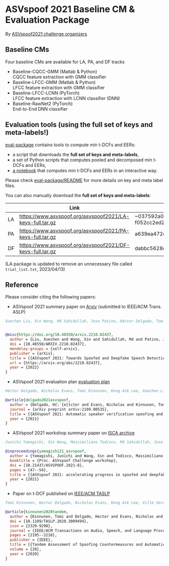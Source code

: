 # ASVspoof 2021 Baseline CM & Evaluation Package

By [ASVspoof2021 challenge organizers](https://www.asvspoof.org/)



## Baseline CMs 

Four baseline CMs are available for LA, PA, and DF tracks

* Baseline-CQCC-GMM (Matlab & Python) <br/> CQCC feature extraction with GMM classifier 
* Baseline-LFCC-GMM (Matlab & Python) <br/> LFCC feature extraction with GMM classifier
* Baseline-LFCC-LCNN (PyTorch) <br/> LFCC feature extraction with LCNN classifier (DNN)
* Baseline-RawNet2 (PyTorch) <br/> End-to-End DNN classifier

## Evaluation tools (using the full set of keys and meta-labels!)

[eval-package](./eval-package) contains tools to compute min t-DCFs and EERs:
* a script that downloads the **full set of keys and meta-labels**,
* a set of Python scripts that computes pooled and decomposed min t-DCFs and EERs,
* [a notebook](./eval-package/ASVspoof2021_eval_notebook.ipynb) that computes min t-DCFs and EERs in an interactive way.

Please check [eval-package/README](./eval-package/README.md) for more details on key and meta label files.

You can also manually download the **full set of keys and meta-labels**:

|    | Link | MD5 |
|---|---|---|
| LA  | https://www.asvspoof.org/asvspoof2021/LA-keys-full.tar.gz | ~037592a0515971bbd0fa3bff2bad4abc~ f052cc2ed276745afa3b5198665d3b26 |
| PA  | https://www.asvspoof.org/asvspoof2021/PA-keys-full.tar.gz | a639ea472cf4fb564a62fbc7383c24cf  |
| DF  | https://www.asvspoof.org/asvspoof2021/DF-keys-full.tar.gz | dabbc5628de4fcef53036c99ac7ab93a  |

(LA package is updated to remove an unnecessary file called `trial_list.txt`, 2023/04/13)

## Reference

Please consider citing the following papers:

* ASVspoof 2021 summary paper on [Arxiv](https://arxiv.org/abs/2210.02437) (submitted to IEEE/ACM Trans. ASLP)

```bibtex
Xuechen Liu, Xin Wang, Md Sahidullah, Jose Patino, Héctor Delgado, Tomi Kinnunen, Massimiliano Todisco, Junichi Yamagishi, Nicholas Evans, Andreas Nautsch, and Kong Aik Lee. ASVspoof 2021: Towards Spoofed and Deepfake Speech Detection in the Wild. arXiv. doi:10.48550/ARXIV.2210.02437. 2022.


@misc{https://doi.org/10.48550/arxiv.2210.02437,
  author = {Liu, Xuechen and Wang, Xin and Sahidullah, Md and Patino, Jose and Delgado, H{\'{e}}ctor and Kinnunen, Tomi and Todisco, Massimiliano and Yamagishi, Junichi and Evans, Nicholas and Nautsch, Andreas and Lee, Kong Aik},
  doi = {10.48550/ARXIV.2210.02437},
  mendeley-groups = {self-arxiv},
  publisher = {arXiv},
  title = {{ASVspoof 2021: Towards Spoofed and Deepfake Speech Detection in the Wild}},
  url = {https://arxiv.org/abs/2210.02437},
  year = {2022}
}
```


* ASVspoof 2021 evaluation plan [evaluation plan](https://www.asvspoof.org/asvspoof2021/asvspoof2021_evaluation_plan.pdf)

```bibtex
Héctor Delgado, Nicholas Evans, Tomi Kinnunen, Kong Aik Lee, Xuechen Liu, Andreas Nautsch, Jose Patino, Md Sahidullah, Massimiliano Todisco, Xin Wang, and others. ASVspoof 2021: Automatic Speaker Verification Spoofing and Countermeasures Challenge Evaluation Plan. ArXiv Preprint ArXiv:2109.00535. 2021.

@article{delgado2021asvspoof,
  author = {Delgado, H{\'{e}}ctor and Evans, Nicholas and Kinnunen, Tomi and Lee, Kong Aik and Liu, Xuechen and Nautsch, Andreas and Patino, Jose and Sahidullah, Md and Todisco, Massimiliano and Wang, Xin and Others},
  journal = {arXiv preprint arXiv:2109.00535},
  title = {{ASVspoof 2021: Automatic speaker verification spoofing and countermeasures challenge evaluation plan}},
  year = {2021}
}
```

* ASVspoof 2021 workshop summary paper on [ISCA archive](https://www.isca-speech.org/archive/asvspoof_2021/yamagishi21_asvspoof.html)


```bibtex
Junichi Yamagishi, Xin Wang, Massimiliano Todisco, Md Sahidullah, Jose Patino, Andreas Nautsch, Xuechen Liu, Kong Aik Lee, Tomi Kinnunen, Nicholas Evans, and Héctor Delgado. ASVspoof 2021: Accelerating Progress in Spoofed and Deepfake Speech Detection. In Proc. ASVspoof Challenge Workshop, 47–54. doi:10.21437/ASVSPOOF.2021-8. 2021.

@inproceedings{yamagishi21_asvspoof,
  author = {Yamagishi, Junichi and Wang, Xin and Todisco, Massimiliano and Sahidullah, Md and Patino, Jose and Nautsch, Andreas and Liu, Xuechen and Lee, Kong Aik and Kinnunen, Tomi and Evans, Nicholas and Delgado, H{\'{e}}ctor},
  booktitle = {Proc. ASVspoof Challenge workshop},
  doi = {10.21437/ASVSPOOF.2021-8},
  pages = {47--54},
  title = {{ASVspoof 2021: accelerating progress in spoofed and deepfake speech detection}},
  year = {2021}
}
```

* Paper on t-DCF published on [IEEE/ACM TASLP](https://doi.org/10.1109/TASLP.2020.3009494)


```bibtex
Tomi Kinnunen, Hector Delgado, Nicholas Evans, Kong Aik Lee, Ville Vestman, Andreas Nautsch, Massimiliano Todisco, Xin Wang, Md Sahidullah, Junichi Yamagishi, and Douglas A Reynolds. Tandem Assessment of Spoofing Countermeasures and Automatic Speaker Verification: Fundamentals. IEEE/ACM Transactions on Audio, Speech, and Language Processing 28. IEEE: 2195–2210. doi:10.1109/TASLP.2020.3009494. 2020.

@article{kinnunen2020tandem,
  author = {Kinnunen, Tomi and Delgado, Hector and Evans, Nicholas and Lee, Kong Aik and Vestman, Ville and Nautsch, Andreas and Todisco, Massimiliano and Wang, Xin and Sahidullah, Md and Yamagishi, Junichi and Reynolds, Douglas A},
  doi = {10.1109/TASLP.2020.3009494},
  issn = {2329-9290},
  journal = {IEEE/ACM Transactions on Audio, Speech, and Language Processing},
  pages = {2195--2210},
  publisher = {IEEE},
  title = {{Tandem Assessment of Spoofing Countermeasures and Automatic Speaker Verification: Fundamentals}},
  volume = {28},
  year = {2020}
}
```




